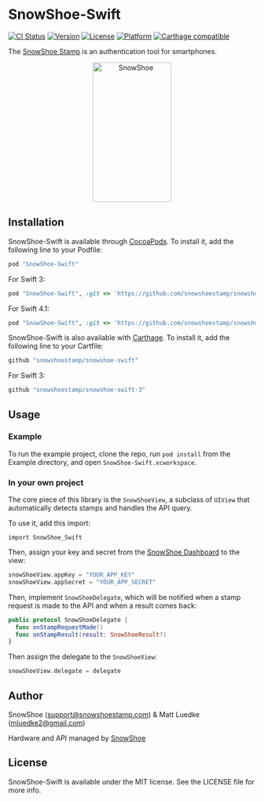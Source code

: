 # SnowShoe-Swift

[![CI Status](http://img.shields.io/travis/mluedke2/snowshoe-swift.svg?style=flat)](https://travis-ci.org/mluedke2/snowshoe-swift)
[![Version](https://img.shields.io/cocoapods/v/SnowShoe-Swift.svg?style=flat)](http://cocoapods.org/pods/SnowShoe-Swift)
[![License](https://img.shields.io/cocoapods/l/SnowShoe-Swift.svg?style=flat)](http://cocoapods.org/pods/SnowShoe-Swift)
[![Platform](https://img.shields.io/cocoapods/p/SnowShoe-Swift.svg?style=flat)](http://cocoapods.org/pods/SnowShoe-Swift)
[![Carthage compatible](https://img.shields.io/badge/Carthage-compatible-4BC51D.svg?style=flat)](https://github.com/Carthage/Carthage)

The [SnowShoe Stamp](http://www.snowshoestamp.com) is an authentication tool for smartphones.

<p align="center" >
  <img src="https://beta.snowshoestamp.com/static/api/img/stamp.gif" alt="SnowShoe" title="SnowShoe" width="160" height="284">
</p>

## Installation

SnowShoe-Swift is available through [CocoaPods](http://cocoapods.org). To install
it, add the following line to your Podfile:

```ruby
pod "SnowShoe-Swift"
```

For Swift 3:

```ruby
pod "SnowShoe-Swift", :git => 'https://github.com/snowshoestamp/snowshoe-swift-3'
```

For Swift 4.1:

```ruby
pod "SnowShoe-Swift", :git => 'https://github.com/snowshoestamp/snowshoe-swift', :branch => 'swift_4'
```

SnowShoe-Swift is also available with [Carthage](https://github.com/Carthage/Carthage). To install it, add the following line to your Cartfile:

```ruby
github "snowshoestamp/snowshoe-swift"
```

For Swift 3:

```ruby
github "snowshoestamp/snowshoe-swift-3"
```

## Usage

### Example

To run the example project, clone the repo, run `pod install` from the Example directory, and open `SnowShoe-Swift.xcworkspace`.

### In your own project

The core piece of this library is the `SnowShoeView`, a subclass of `UIView` that automatically detects stamps and handles the API query.

To use it, add this import:

`import SnowShoe_Swift`

Then, assign your key and secret from the [SnowShoe Dashboard](https://beta.snowshoestamp.com/applications/application/list/) to the view:

```swift
snowShoeView.appKey = "YOUR_APP_KEY"
snowShoeView.appSecret = "YOUR_APP_SECRET"
```

Then, implement `SnowShoeDelegate`, which will be notified when a stamp request is made to the API and when a result comes back:

```swift
public protocol SnowShoeDelegate {
  func onStampRequestMade()
  func onStampResult(result: SnowShoeResult?)
}
```

Then assign the delegate to the `SnowShoeView`:

```swift
snowShoeView.delegate = delegate
```

## Author

SnowShoe (support@snowshoestamp.com) & Matt Luedke (mluedke2@gmail.com)

Hardware and API managed by [SnowShoe](http://snowshoestamp.com/)

## License

SnowShoe-Swift is available under the MIT license. See the LICENSE file for more info.

